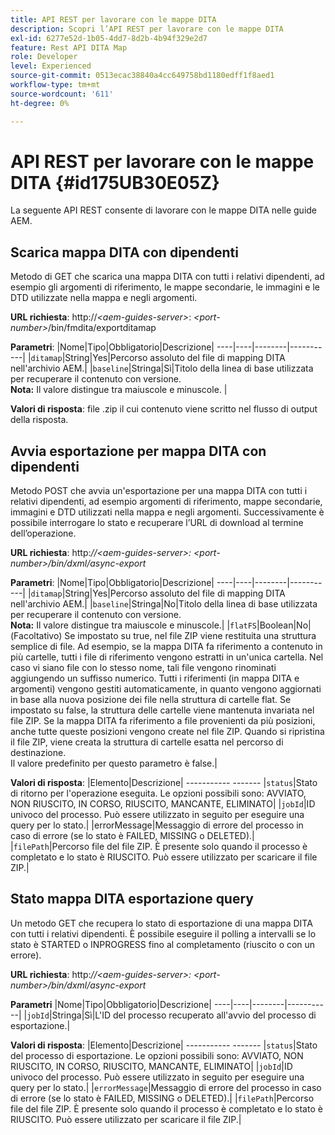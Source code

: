 ```yaml
---
title: API REST per lavorare con le mappe DITA
description: Scopri l’API REST per lavorare con le mappe DITA
exl-id: 6277e52d-1b05-4dd7-8d2b-4b94f329e2d7
feature: Rest API DITA Map
role: Developer
level: Experienced
source-git-commit: 0513ecac38840a4cc649758bd1180edff1f8aed1
workflow-type: tm+mt
source-wordcount: '611'
ht-degree: 0%

---
```


# API REST per lavorare con le mappe DITA {#id175UB30E05Z}

La seguente API REST consente di lavorare con le mappe DITA nelle guide AEM.

## Scarica mappa DITA con dipendenti

Metodo di GET che scarica una mappa DITA con tutti i relativi dipendenti, ad esempio gli argomenti di riferimento, le mappe secondarie, le immagini e le DTD utilizzate nella mappa e negli argomenti.

**URL richiesta**: http://*&lt;aem-guides-server>*: *&lt;port-number>*/bin/fmdita/exportditamap

**Parametri**: |Nome|Tipo|Obbligatorio|Descrizione| ----|----|--------|-----------| |`ditamap`|String|Yes|Percorso assoluto del file di mapping DITA nell&#39;archivio AEM.| |`baseline`|Stringa|Sì|Titolo della linea di base utilizzata per recuperare il contenuto con versione. <br> **Nota:** Il valore distingue tra maiuscole e minuscole. |

**Valori di risposta**: file .zip il cui contenuto viene scritto nel flusso di output della risposta.

## Avvia esportazione per mappa DITA con dipendenti

Metodo POST che avvia un&#39;esportazione per una mappa DITA con tutti i relativi dipendenti, ad esempio argomenti di riferimento, mappe secondarie, immagini e DTD utilizzati nella mappa e negli argomenti. Successivamente è possibile interrogare lo stato e recuperare l’URL di download al termine dell’operazione.

**URL richiesta**: http:*//&lt;aem-guides-server>: &lt;port-number>/bin/dxml/async-export*

**Parametri**: |Nome|Tipo|Obbligatorio|Descrizione| ----|----|--------|-----------| |`ditamap`|String|Yes|Percorso assoluto del file di mapping DITA nell&#39;archivio AEM.| |`baseline`|Stringa|No|Titolo della linea di base utilizzata per recuperare il contenuto con versione. <br> **Nota:** Il valore distingue tra maiuscole e minuscole.| |`flatFS`|Boolean|No|\(Facoltativo\) Se impostato su true, nel file ZIP viene restituita una struttura semplice di file. Ad esempio, se la mappa DITA fa riferimento a contenuto in più cartelle, tutti i file di riferimento vengono estratti in un&#39;unica cartella. Nel caso vi siano file con lo stesso nome, tali file vengono rinominati aggiungendo un suffisso numerico. Tutti i riferimenti \(in mappa DITA e argomenti\) vengono gestiti automaticamente, in quanto vengono aggiornati in base alla nuova posizione dei file nella struttura di cartelle flat. Se impostato su false, la struttura delle cartelle viene mantenuta invariata nel file ZIP. Se la mappa DITA fa riferimento a file provenienti da più posizioni, anche tutte queste posizioni vengono create nel file ZIP. Quando si ripristina il file ZIP, viene creata la struttura di cartelle esatta nel percorso di destinazione. <br> Il valore predefinito per questo parametro è false.|

**Valori di risposta**: |Elemento|Descrizione| ----------- ------- |`status`|Stato di ritorno per l&#39;operazione eseguita. Le opzioni possibili sono: AVVIATO, NON RIUSCITO, IN CORSO, RIUSCITO, MANCANTE, ELIMINATO| |`jobId`|ID univoco del processo. Può essere utilizzato in seguito per eseguire una query per lo stato.| |errorMessage|Messaggio di errore del processo in caso di errore \(se lo stato è FAILED, MISSING o DELETED\).| |`filePath`|Percorso file del file ZIP. È presente solo quando il processo è completato e lo stato è RIUSCITO. Può essere utilizzato per scaricare il file ZIP.|

## Stato mappa DITA esportazione query

Un metodo GET che recupera lo stato di esportazione di una mappa DITA con tutti i relativi dipendenti. È possibile eseguire il polling a intervalli se lo stato è STARTED o INPROGRESS fino al completamento \(riuscito o con un errore\).

**URL richiesta**: http:*//&lt;aem-guides-server>: &lt;port-number>/bin/dxml/async-export*

**Parametri**
|Nome|Tipo|Obbligatorio|Descrizione| ----|----|--------|-----------| |`jobId`|Stringa|Sì|L&#39;ID del processo recuperato all&#39;avvio del processo di esportazione.|

**Valori di risposta**: |Elemento|Descrizione| ----------- ------- |`status`|Stato del processo di esportazione. Le opzioni possibili sono: AVVIATO, NON RIUSCITO, IN CORSO, RIUSCITO, MANCANTE, ELIMINATO| |`jobId`|ID univoco del processo. Può essere utilizzato in seguito per eseguire una query per lo stato.| |`errorMessage`|Messaggio di errore del processo in caso di errore \(se lo stato è FAILED, MISSING o DELETED\).| |`filePath`|Percorso file del file ZIP. È presente solo quando il processo è completato e lo stato è RIUSCITO. Può essere utilizzato per scaricare il file ZIP.|
